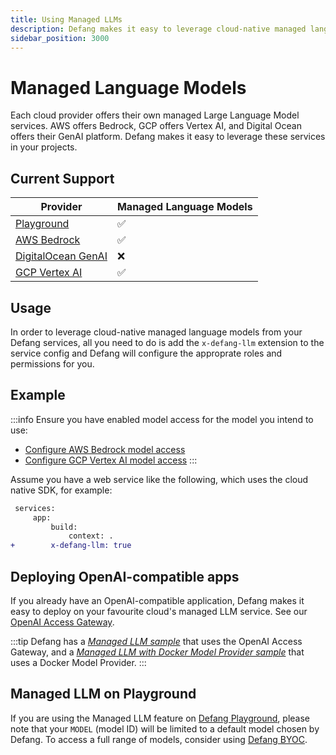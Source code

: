 ```yaml
---
title: Using Managed LLMs
description: Defang makes it easy to leverage cloud-native managed language models.
sidebar_position: 3000
---
```


# Managed Language Models

Each cloud provider offers their own managed Large Language Model services. AWS offers Bedrock, GCP offers Vertex AI, and Digital Ocean offers their GenAI platform. Defang makes it easy to leverage these services in your projects.

## Current Support

| Provider | Managed Language Models |
| --- | --- |
| [Playground](/docs/providers/playground#managed-large-language-models) | ✅ |
| [AWS Bedrock](/docs/providers/aws#managed-large-language-models) | ✅ |
| [DigitalOcean GenAI](/docs/providers/digitalocean#future-improvements) | ❌ |
| [GCP Vertex AI](/docs/providers/gcp#managed-large-language-models) | ✅ |

## Usage

In order to leverage cloud-native managed language models from your Defang services, all you need to do is add the `x-defang-llm` extension to the service config and Defang will configure the approprate roles and permissions for you.

## Example

:::info
Ensure you have enabled model access for the model you intend to use:
* [Configure AWS Bedrock model access](https://docs.aws.amazon.com/bedrock/latest/userguide/model-access-modify.html)
* [Configure GCP Vertex AI model access](https://cloud.google.com/vertex-ai/generative-ai/docs/control-model-access)
:::

Assume you have a web service like the following, which uses the cloud native SDK, for example:

```diff
 services:
     app:
         build:
             context: .
+        x-defang-llm: true
```

## Deploying OpenAI-compatible apps

If you already have an OpenAI-compatible application, Defang makes it easy to deploy on your favourite cloud's managed LLM service. See our [OpenAI Access Gateway](/docs/concepts/managed-llms/openai-access-gateway).

:::tip
Defang has a [*Managed LLM sample*](https://github.com/DefangLabs/samples/tree/main/samples/managed-llm) that uses the OpenAI Access Gateway, and a [*Managed LLM with Docker Model Provider sample*](https://github.com/DefangLabs/samples/tree/main/samples/managed-llm-provider) that uses a Docker Model Provider.
:::


## Managed LLM on Playground
If you are using the Managed LLM feature on [Defang Playground](/docs/concepts.defang-playground), please note that your `MODEL` (model ID) will be limited to a default model chosen by Defang.
To access a full range of models, consider using [Defang BYOC](/docs/concepts/defang-byoc).
